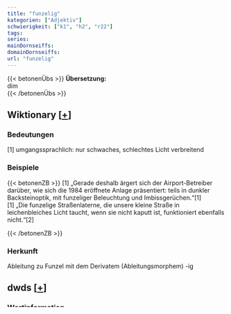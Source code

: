 ```yaml
---
title: "funzelig"
kategorien: ["Adjektiv"]
schwierigkeit: ["k1", "h2", "r22"]
tags:
series:
mainDornseiffs:
domainDornseiffs:
url: "funzelig"
---
```


{{< betonenÜbs >}}
**Übersetzung:**  
dim  
{{< /betonenÜbs >}}

## Wiktionary [[+](https://de.wiktionary.org/wiki/funzelig)]

### Bedeutungen
[1] umgangssprachlich: nur schwaches, schlechtes Licht verbreitend  

### Beispiele
{{< betonenZB >}}
[1] „Gerade deshalb ärgert sich der Airport-Betreiber darüber, wie sich die 1984 eröffnete Anlage präsentiert: teils in dunkler Backsteinoptik, mit funzeliger Beleuchtung und Imbissgerüchen.“[1]  
[1] „Die funzelige Straßenlaterne, die unsere kleine Straße in leichenbleiches Licht taucht, wenn sie nicht kaputt ist, funktioniert ebenfalls nicht.“[2]  

{{< /betonenZB >}}
### Herkunft
Ableitung zu Funzel mit dem Derivatem (Ableitungsmorphem) -ig  



## dwds [[+](https://www.dwds.de/wb/funzelig)]

### Wortinformation
{{< tabs "Dwds" >}}
{{< tab "Typische Verbindungen" >}}
Beleuchtung, Lampe, Licht
{{< /tab >}}

{{< tab "alphabetisch vorangehend" >}}
Funzel, Funsel, fünsch, Funkzelle, Funkzeichen
{{< /tab >}}

{{< tab "alphabetisch vorangehend" >}}
Funzellicht, funzeln, funzlig, Fuoruscito, für
{{< /tab >}}

{{< /tabs >}}

### Wortprofil
{{< expand "Überblick" >}} Lampe, Beleuchtung, Licht {{< /expand >}}
{{< expand "ist Adjektivattribut von" >}} Lampe, Beleuchtung, Licht {{< /expand >}}

## Leipzig Corpora [[+](https://corpora.uni-leipzig.de/en/res?word=funzelig&corpusId=deu_newscrawl-public_2018)]

